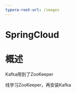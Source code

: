 ```yaml
---
typora-root-url: /images
---
```


# SpringCloud



# 概述

Kafka用到了ZooKeeper

线学习ZooKeeper，再安装Kafka

